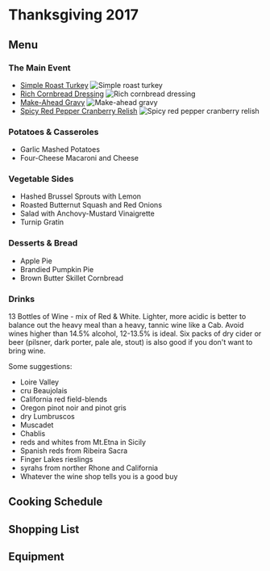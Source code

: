 # Thanksgiving 2017

## Menu

### The Main Event

- [Simple Roast Turkey](https://cooking.nytimes.com/recipes/1015474-simple-roast-turkey) ![Simple roast turkey](https://static01.nyt.com/images/2014/04/08/dining/unturkey-still/unturkey-still-videoSixteenByNine540.jpg)
- [Rich Cornbread Dressing](https://cooking.nytimes.com/recipes/418-rich-cornbread-dressing) ![Rich cornbread dressing](https://static01.nyt.com/images/2015/10/16/dining/16COOKING-CORNBREADDRESSING/16COOKING-CORNBREADDRESSING-articleLarge.jpg)
- [Make-Ahead Gravy](https://cooking.nytimes.com/recipes/1015197-make-ahead-gravy) ![Make-ahead gravy](https://static01.nyt.com/images/2013/11/08/dining/08makeaheadgravy/08makeaheadgravy-mediumThreeByTwo440-v3.jpg)
- [Spicy Red Pepper Cranberry Relish](https://cooking.nytimes.com/recipes/1015348-spicy-red-pepper-cranberry-relish) ![Spicy red pepper cranberry relish](https://static01.nyt.com/images/2013/11/08/dining/08spicyredpeppercranberry/08spicyredpeppercranberry-articleLarge.jpg)

### Potatoes & Casseroles

- Garlic Mashed Potatoes
- Four-Cheese Macaroni and Cheese

### Vegetable Sides

- Hashed Brussel Sprouts with Lemon
- Roasted Butternut Squash and Red Onions
- Salad with Anchovy-Mustard Vinaigrette
- Turnip Gratin

### Desserts & Bread

- Apple Pie
- Brandied Pumpkin Pie
- Brown Butter Skillet Cornbread

### Drinks

13 Bottles of Wine - mix of Red & White. Lighter, more acidic is better to balance out the heavy meal than a heavy, tannic wine like a Cab. Avoid wines higher than 14.5% alcohol, 12-13.5% is ideal. Six packs of dry cider or beer (pilsner, dark porter, pale ale, stout) is also good if you don't want to bring wine.

Some suggestions:

- Loire Valley
- cru Beaujolais
- California red field-blends
- Oregon pinot noir and pinot gris
- dry Lumbruscos
- Muscadet
- Chablis
- reds and whites from Mt.Etna in Sicily
- Spanish reds from Ribeira Sacra
- Finger Lakes rieslings
- syrahs from norther Rhone and California
- Whatever the wine shop tells you is a good buy

## Cooking Schedule

## Shopping List

## Equipment

